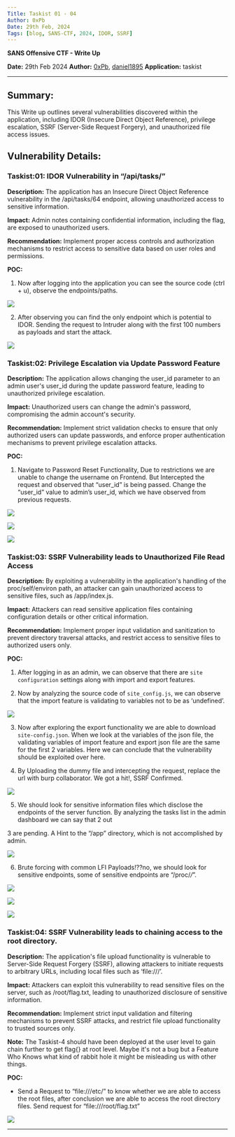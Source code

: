 ```yaml
---
Title: Taskist 01 - 04
Author: 0xPb
Date: 29th Feb, 2024
Tags: [blog, SANS-CTF, 2024, IDOR, SSRF]
---
```


**SANS Offensive CTF - Write Up**

**Date:** 29th Feb 2024 **Author:** [0xPb](https://twitter.com/_0xPb), [daniel1895](https://twitter.com/dhanush1895)
**Application:** taskist

---

## Summary:
This Write up outlines several vulnerabilities discovered within the application, including IDOR (Insecure Direct Object Reference), privilege escalation, SSRF (Server-Side Request Forgery), and unauthorized file access issues.

  
## Vulnerability Details:

### Taskist:01: IDOR Vulnerability in “/api/tasks/<ID>”

  

**Description:** The application has an Insecure Direct Object Reference vulnerability in the /api/tasks/64 endpoint, allowing unauthorized access to sensitive information.

  

**Impact:** Admin notes containing confidential information, including the flag, are exposed to unauthorized users.

  

**Recommendation:** Implement proper access controls and authorization mechanisms to restrict access to sensitive data based on user roles and permissions.

  

**POC:**

1. Now after logging into the application you can see the source code (ctrl + u), observe the endpoints/paths.

  

![](https://lh7-us.googleusercontent.com/eMLbCdUziml1Pf0tJD63bJ_gN35t4zHshTZXnnlQ3QvBS3aM1nMCceJn7OfvgQKBU1vyDSQetX8sh3P8Vh1A1b0tRSOUZYbf9BT7K-USgCIQgcgoz3-rbwDGOlZRnd4BSEkslKz-XYJ_k4TwToz_t74)

  

2. After observing you can find the only endpoint which is potential to IDOR. Sending the request to Intruder along with the first 100 numbers as payloads and start the attack.

  

![](https://lh7-us.googleusercontent.com/nxR9y5peTKcPulloDP9k01p3UCJDhXqBJ90lgNxIGiCeBZKihpO950_TA-RquNFe5mUs8EMzPnsfqDnLfDeKLG_ITHyW_cH1b7BHRqMZ08OFxHsev_pa7RPHyJhSyRu_7rY4iaP8vmS7JIwLYoayZc8)

  
  
  

### Taskist:02: Privilege Escalation via Update Password Feature

  

**Description:** The application allows changing the user_id parameter to an admin user's user_id during the update password feature, leading to unauthorized privilege escalation.

  

**Impact:** Unauthorized users can change the admin's password, compromising the admin account's security.

  

**Recommendation:** Implement strict validation checks to ensure that only authorized users can update passwords, and enforce proper authentication mechanisms to prevent privilege escalation attacks.

  

**POC:**

1. Navigate to Password Reset Functionality, Due to restrictions we are unable to change the username on Frontend. But Intercepted the request and observed that “user_id” is being passed. Change the “user_id” value to admin’s user_id, which we have observed from previous requests.

  

![](https://lh7-us.googleusercontent.com/-NzmWJF56QChRiOrVMOP-paIM0t41k45PnMd1ozod0kWz0rpqKXnSUUQv1YlqIB0cN5bGVk-Dg-xuYew62X45_DKTCmtWQQCM5NWgf9zfe9X34qyCrpqvLi9oMr4v8zqSfglfGcMGK9A2Z29oBgyWPg)

  

![](https://lh7-us.googleusercontent.com/GOAlSzuo6EpOpYswM6jF38Cs9lp1HiWW_J116RHrNEwklRyWIsCZ_pgCIteYOBikGVryZr9tIXPlVKmtxGDAwrsCERG2OjLarPLpWcem5LwHtb0bsWbiS0Fyqcd2YgmU0mYXOBjQMzipPIChPyFJoV8)

  

![](https://lh7-us.googleusercontent.com/JCH36bLc4GhtfE8JqQU2hiTAuBkgu1CCwzi0KscS3pD8iv-gBsT7ppR_gIRZUhVve3OfMkFsbCO4IZWggP9E2wwJJ-yAS8esIygaN8ngNAzKLsiAmSPIb_aBASf2tjm9nxzEAGWdsGAFPul1guMC6PM)

  

### Taskist:03: SSRF Vulnerability leads to Unauthorized File Read Access

  

**Description:** By exploiting a vulnerability in the application's handling of the proc/self/environ path, an attacker can gain unauthorized access to sensitive files, such as /app/index.js.

  

**Impact:** Attackers can read sensitive application files containing configuration details or other critical information.

  

**Recommendation:** Implement proper input validation and sanitization to prevent directory traversal attacks, and restrict access to sensitive files to authorized users only.

  

**POC:**

1. After logging in as an admin, we can observe that there are `site configuration` settings along with import and export features.

  
  
  

2. Now by analyzing the source code of `site_config.js`, we can observe that the import feature is validating to variables not to be as ‘undefined’.

  

![](https://lh7-us.googleusercontent.com/ZkU0EY1sWcaKI3_uTGPj7Qqf6PNAqc_vDg0y76e8EIhFXum8DvzF0glpaQxeXmSBmY1WSEd-P6VeSl3F5N1EF3AIl4RZGvd53JfkhABwj6rwhScLrxJYivNf5YGOPsdy8I40L3X4ah53aMImaI5Nr6o)

  
  
  

3. Now after exploring the export functionality we are able to download `site-config.json`. When we look at the variables of the json file, the validating variables of import feature and export json file are the same for the first 2 variables. Here we can conclude that the vulnerability should be exploited over here.

  

4. By Uploading the dummy file and intercepting the request, replace the url with burp collaborator. We got a hit!, SSRF Confirmed.

![](https://lh7-us.googleusercontent.com/6EUEjDBEwtaHRoikozKgWLJc3YGp-s8lVXx6XCPpAo1yiduxqn776XIiggi2AtUmXKvwEQfPUu5n2WPooXNGX8LOhss2DMos67Ak6pNa1E69VThYTuZg6jRCF5HxuLnhUa935S9sNueNK3mz3z5afLo)

  
  

5. We should look for sensitive information files which disclose the endpoints of the server function. By analyzing the tasks list in the admin dashboard we can say that 2 out 

3 are pending. A Hint to the “/app” directory, which is not accomplished by admin.

  
  

![](https://lh7-us.googleusercontent.com/TB__p-q19IsVcAbiMuzTbPB2zDJoRFHhy_f5RlG7K6K5sB2jw062LRfSw7wDZjGcWj0tZmTlBV07D7DC0ss7btIVuoNdrjfNFwSg3AosLSwE9xuUAAbV9OQEoHb9XmnQ98NyoAZ8U5WSnWsiHOv1GCw)

  
  
  

6. Brute forcing with common LFI Payloads!??no, we should look for sensitive endpoints, some of sensitive endpoints are “/proc/*/*”.

  
  

![](https://lh7-us.googleusercontent.com/fLJp7rCcyWe-GvrXhzX52Ud7TTgYGl1wRH-ewF_jUyj_5x7KSUAmE5fkECsI5Lw-84XlA36trU0o36DW-OlxRHqo8PndAxYvW0II_Omo4Od3wFsTFhdDUWVrbc4YwMG6YOjbjgT33VEP5p8EVJ9sbjw)

  

![](https://lh7-us.googleusercontent.com/i3znBfS7NQCppkPaLCORbJ7TE75UmUOqkNDRInKf_XMsWKY5hzeA2tHpy7bLMi_55dSzCkj03es7qD_21Bd08eq9AyFhkyvYjg-AWP46h5o8QAjwme231V1kNcH64DeXFSpMAyxQ4ChuhoKJx6gzpm8)

  

![](https://lh7-us.googleusercontent.com/MooTnCIEtwCKQIq2xiza5eIFZtpKawcToJ7ISIPZx4BXxYiRPQjeyJzDFDEbUiC6-5gFad4RMHuQp99C8JQ8qoPegrm0OYK5FHL_WgXVaqs7SmFNpxS_8pr5cqdGCEvdM8dFtQXo1hUsd7x2x_pt370)

### Taskist:04: SSRF Vulnerability leads to chaining access to the root directory.


**Description:** The application's file upload functionality is vulnerable to Server-Side Request Forgery (SSRF), allowing attackers to initiate requests to arbitrary URLs, including local files such as ‘file:///’.

  

**Impact:** Attackers can exploit this vulnerability to read sensitive files on the server, such as /root/flag.txt, leading to unauthorized disclosure of sensitive information.

  

**Recommendation:** Implement strict input validation and filtering mechanisms to prevent SSRF attacks, and restrict file upload functionality to trusted sources only.

  

**Note:** The Taskist-4 should have been deployed at the user level to gain chain further to get flag{} at root level. Maybe it's not a bug but a Feature Who Knows what kind of rabbit hole it might be misleading us with other things.

  

**POC:**

  

- Send a Request to “file:///etc/” to know whether we are able to access the root files, after conclusion we are able to access the root directory files. Send request for “file:///root/flag.txt”
    

  

![](https://lh7-us.googleusercontent.com/7Mi0bSPRQNuhRLMZoKRROJAcxy6J70TaLvHIEee6V-e1vqkGBmsdV2-kqPW8QDX20DhPo486R3a7Xf_Txpa5jPwVTAp3WPgytTLlu7r-BjDaVdfCxjNVpNhSFmbxl43oPrPsvH4Qk94LA95Tce_RGzE)

---